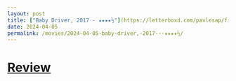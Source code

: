 ```yaml
---
layout: post
title: ["Baby Driver, 2017 - ★★★★½"](https://letterboxd.com/pavlesap/film/baby-driver/1/) #"Baby Driver, 2017 - ★★★★½"
date: 2024-04-05
permalink: /movies/2024-04-05-baby-driver,-2017---★★★★½/
---
```


# [Review](https://letterboxd.com/pavlesap/film/baby-driver/1/)

